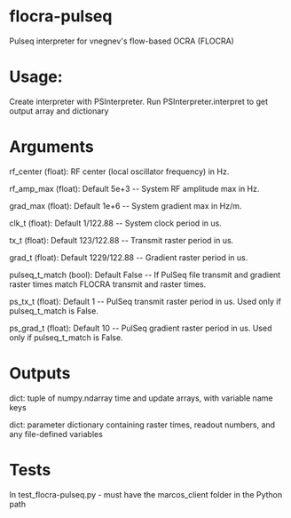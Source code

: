 # flocra-pulseq
Pulseq interpreter for vnegnev's flow-based OCRA (FLOCRA)

# Usage:
Create interpreter with PSInterpreter. Run PSInterpreter.interpret to get output array and dictionary

# Arguments
rf_center (float): RF center (local oscillator frequency) in Hz.

rf_amp_max (float): Default 5e+3 -- System RF amplitude max in Hz.

grad_max (float): Default 1e+6 -- System gradient max in Hz/m.

clk_t (float): Default 1/122.88 -- System clock period in us.

tx_t (float): Default 123/122.88 -- Transmit raster period in us.

grad_t (float): Default 1229/122.88 -- Gradient raster period in us.

pulseq_t_match (bool): Default False -- If PulSeq file transmit and gradient raster times match FLOCRA transmit and raster times.

ps_tx_t (float): Default 1 -- PulSeq transmit raster period in us. Used only if pulseq_t_match is False.

ps_grad_t (float): Default 10 -- PulSeq gradient raster period in us. Used only if pulseq_t_match is False.

# Outputs
dict: tuple of numpy.ndarray time and update arrays, with variable name keys

dict: parameter dictionary containing raster times, readout numbers, and any file-defined variables

# Tests

In test_flocra-pulseq.py - must have the marcos_client folder in the Python path
